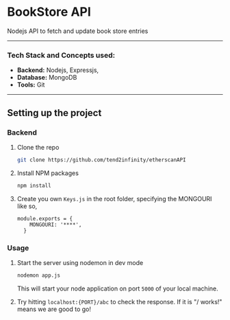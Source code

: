 # BookStore API
Nodejs API to fetch and update book store entries

***
### Tech Stack and Concepts used:

* __Backend:__ Nodejs, Expressjs,
* __Database:__ MongoDB
* __Tools:__ Git
***

## Setting up the project
### Backend

1. Clone the repo

   ```sh
   git clone https://github.com/tend2infinity/etherscanAPI
   ```
2. Install NPM packages

   ```sh
   npm install
   ```
4. Create you own `Keys.js` in the root folder, specifying the MONGOURI like so,
   ```
   module.exports = {
       MONGOURI: '****',
     }
   ```

### Usage

1.  Start the server using nodemon in dev mode

    ```sh 
    nodemon app.js
    ```
    This will start your node application on port `5000` of your local machine.
2. Try hitting ```localhost:{PORT}/abc``` to check the response. If it is "/ works!" means we are good to go!


